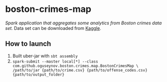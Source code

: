 # boston-crimes-map

*Spark application that aggregates some analytics from Boston crimes data set.*
Data set can be downloaded from [Kaggle](https://www.kaggle.com/AnalyzeBoston/crimes-in-boston).

## How to launch
1. Built uber-jar with `sbt assembly`
2. `spark-submit --master local[*] --class com.github.oguseynov.boston.crimes.map.BostonCrimesMap \
/path/to/jar {path/to/crime.csv} {path/to/offense_codes.csv} {path/to/output_folder}`